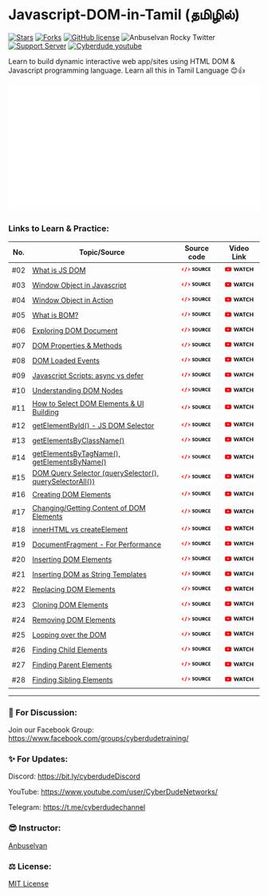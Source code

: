 # Javascript-DOM-in-Tamil (தமிழில்)

[![Stars](https://img.shields.io/github/stars/anburocky3/Javascript-DOM-in-Tamil)](https://github.com/anburocky3/Javascript-DOM-in-Tamil)
[![Forks](https://img.shields.io/github/forks/anburocky3/Javascript-DOM-in-Tamil)](https://github.com/anburocky3/Javascript-DOM-in-Tamil)
[![GitHub license](https://img.shields.io/github/license/anburocky3/Javascript-DOM-in-Tamil)](https://github.com/anburocky3/Javascript-DOM-in-Tamil)
![Anbuselvan Rocky Twitter](https://img.shields.io/twitter/url?style=social&url=https%3A%2F%2Fgithub.com%2Fanburocky3%2FJavascript-DOM-in-Tamil)
[![Support Server](https://img.shields.io/discord/742347296091537448.svg?label=Discord&logo=Discord&colorB=7289da)](https://bit.ly/cyberdudeDiscord)
[![Cyberdude youtube](https://img.shields.io/youtube/channel/subscribers/UCteUj8bL1ppZcS70UCWrVfw?style=social)](https://bit.ly/cyberdudeYT)

Learn to build dynamic interactive web app/sites using HTML DOM & Javascript programming language. Learn all this in Tamil Language 😊👍

<img src="./supports/header.svg" alt="Learn more from cyberdude networks."/>

### Links to Learn & Practice:

| No. | Topic/Source                                                                                                                                                           | Source code                                                                                                                                                       | Video Link                                                                                          |
| --- | ---------------------------------------------------------------------------------------------------------------------------------------------------------------------- | ----------------------------------------------------------------------------------------------------------------------------------------------------------------- | --------------------------------------------------------------------------------------------------- |
| #02 | [What is JS DOM](https://github.com/anburocky3/Javascript-DOM-in-Tamil/tree/02-what-is-dom)                                                                            | [<img width="100px" src="./supports/code-btn.png" />](https://github.com/anburocky3/Javascript-DOM-in-Tamil/tree/02-what-is-dom)                                  | [<img width="100px" src="./supports/video-btn.png" />](https://youtu.be/D04yjfmgiD4)                |
| #03 | [Window Object in Javascript](https://github.com/anburocky3/Javascript-DOM-in-Tamil/tree/03-Window-Object-in-Javascript)                                               | [<img width="100px" src="./supports/code-btn.png" />](https://github.com/anburocky3/Javascript-DOM-in-Tamil/tree/03-Window-Object-in-Javascript)                  | [<img width="100px" src="./supports/video-btn.png" />](https://www.youtube.com/watch?v=O5q2ftAmZEE) |
| #04 | [Window Object in Action](https://github.com/anburocky3/Javascript-DOM-in-Tamil/tree/04-Window-Object-in-Action)                                                       | [<img width="100px" src="./supports/code-btn.png" />](https://github.com/anburocky3/Javascript-DOM-in-Tamil/tree/04-Window-Object-in-Action)                      | [<img width="100px" src="./supports/video-btn.png" />](https://www.youtube.com/watch?v=of16-QLL3LI) |
| #05 | [What is BOM?](https://github.com/anburocky3/Javascript-DOM-in-Tamil/tree/05-what-is-bom)                                                                              | [<img width="100px" src="./supports/code-btn.png" />](https://github.com/anburocky3/Javascript-DOM-in-Tamil/tree/05-what-is-bom)                                  | [<img width="100px" src="./supports/video-btn.png" />](https://www.youtube.com/watch?v=OjSummBnFdo) |
| #06 | [Exploring DOM Document](https://github.com/anburocky3/Javascript-DOM-in-Tamil/tree/06-Exploring-DOM-Document)                                                         | [<img width="100px" src="./supports/code-btn.png" />](https://github.com/anburocky3/Javascript-DOM-in-Tamil/tree/06-Exploring-DOM-Document)                       | [<img width="100px" src="./supports/video-btn.png" />](https://www.youtube.com/watch?v=PwH3qYb1g1o) |
| #07 | [DOM Properties & Methods](https://github.com/anburocky3/Javascript-DOM-in-Tamil/tree/07-DOM-Methods-vs-Properties)                                                    | [<img width="100px" src="./supports/code-btn.png" />](https://github.com/anburocky3/Javascript-DOM-in-Tamil/tree/07-DOM-Methods-vs-Properties)                    | [<img width="100px" src="./supports/video-btn.png" />](https://youtu.be/NRl7nF4vIFw)                |
| #08 | [DOM Loaded Events](https://github.com/anburocky3/Javascript-DOM-in-Tamil/tree/08-DOM-Loaded-Events)                                                                   | [<img width="100px" src="./supports/code-btn.png" />](https://github.com/anburocky3/Javascript-DOM-in-Tamil/tree/08-DOM-Loaded-Events)                            | [<img width="100px" src="./supports/video-btn.png" />](https://www.youtube.com/watch?v=DCvpLOaFkZU) |
| #09 | [Javascript Scripts: async vs defer](https://github.com/anburocky3/Javascript-DOM-in-Tamil/tree/09-Javascript-scripts-async-vs-defer)                                  | [<img width="100px" src="./supports/code-btn.png" />](https://github.com/anburocky3/Javascript-DOM-in-Tamil/tree/09-Javascript-scripts-async-vs-defer)            | [<img width="100px" src="./supports/video-btn.png" />](https://www.youtube.com/watch?v=9WHrYavh-hM) |
| #10 | [Understanding DOM Nodes](https://github.com/anburocky3/Javascript-DOM-in-Tamil/tree/10-Understanding-DOM-Nodes)                                                       | [<img width="100px" src="./supports/code-btn.png" />](https://github.com/anburocky3/Javascript-DOM-in-Tamil/tree/10-Understanding-DOM-Nodes)                      | [<img width="100px" src="./supports/video-btn.png" />](https://www.youtube.com/watch?v=SlLTuWYa7UM) |
| #11 | [How to Select DOM Elements & UI Building](https://github.com/anburocky3/Javascript-DOM-in-Tamil/tree/11-How-to-Select-DOM-Elements)                                   | [<img width="100px" src="./supports/code-btn.png" />](https://github.com/anburocky3/Javascript-DOM-in-Tamil/tree/11-How-to-Select-DOM-Elements)                   | [<img width="100px" src="./supports/video-btn.png" />](https://www.youtube.com/watch?v=j1UAeKE9rd4) |
| #12 | [getElementById() - JS DOM Selector](https://github.com/anburocky3/Javascript-DOM-in-Tamil/tree/12-getElementById-dom-selector)                                        | [<img width="100px" src="./supports/code-btn.png" />](https://github.com/anburocky3/Javascript-DOM-in-Tamil/tree/12-getElementById-dom-selector)                  | [<img width="100px" src="./supports/video-btn.png" />](https://www.youtube.com/watch?v=khi85Y4ylCw) |
| #13 | [getElementsByClassName()](https://github.com/anburocky3/Javascript-DOM-in-Tamil/tree/13-getElementsByClassName-dom-selector)                                          | [<img width="100px" src="./supports/code-btn.png" />](https://github.com/anburocky3/Javascript-DOM-in-Tamil/tree/13-getElementsByClassName-dom-selector)          | [<img width="100px" src="./supports/video-btn.png" />](https://www.youtube.com/watch?v=k3O1OiGtMVE) |
| #14 | [getElementsByTagName(), getElementsByName()](https://github.com/anburocky3/Javascript-DOM-in-Tamil/tree/14-getElementsByTagName-dom-selector)                         | [<img width="100px" src="./supports/code-btn.png" />](https://github.com/anburocky3/Javascript-DOM-in-Tamil/tree/14-getElementsByTagName-dom-selector)            | [<img width="100px" src="./supports/video-btn.png" />](https://www.youtube.com/watch?v=Hq-bDr0CSU0) |
| #15 | [DOM Query Selector (querySelector(), querySelectorAll())](https://github.com/anburocky3/Javascript-DOM-in-Tamil/tree/15-querySelector-querySelectorAll-dom-selectors) | [<img width="100px" src="./supports/code-btn.png" />](https://github.com/anburocky3/Javascript-DOM-in-Tamil/tree/15-querySelector-querySelectorAll-dom-selectors) | [<img width="100px" src="./supports/video-btn.png" />](https://youtu.be/NRl7nF4vIFw)                |
| #16 | [Creating DOM Elements](https://github.com/anburocky3/Javascript-DOM-in-Tamil/tree/16-creating-DOM-elements)                                                           | [<img width="100px" src="./supports/code-btn.png" />](https://github.com/anburocky3/Javascript-DOM-in-Tamil/tree/16-creating-DOM-elements)                        | [<img width="100px" src="./supports/video-btn.png" />](https://youtu.be/lT1S6yUacgQ)                |
| #17 | [Changing/Getting Content of DOM Elements](https://github.com/anburocky3/Javascript-DOM-in-Tamil/tree/17-changing-contents-of-DOM-elements)                            | [<img width="100px" src="./supports/code-btn.png" />](https://github.com/anburocky3/Javascript-DOM-in-Tamil/tree/17-changing-contents-of-DOM-elements)            | [<img width="100px" src="./supports/video-btn.png" />](https://youtu.be/clQO1vcCgHo)                |
| #18 | [innerHTML vs createElement](https://github.com/anburocky3/Javascript-DOM-in-Tamil/tree/18-innerHTML-vs-createElement)                                                 | [<img width="100px" src="./supports/code-btn.png" />](https://github.com/anburocky3/Javascript-DOM-in-Tamil/tree/18-innerHTML-vs-createElement)                   | [<img width="100px" src="./supports/video-btn.png" />](https://youtu.be/bax6ny-NRA8)                |
| #19 | [DocumentFragment - For Performance](https://github.com/anburocky3/Javascript-DOM-in-Tamil/tree/19-DocumentFragment-For-Performance)                                   | [<img width="100px" src="./supports/code-btn.png" />](https://github.com/anburocky3/Javascript-DOM-in-Tamil/tree/19-DocumentFragment-For-Performance)             | [<img width="100px" src="./supports/video-btn.png" />](https://youtu.be/EddrT4FLzd0)                |
| #20 | [Inserting DOM Elements](https://github.com/anburocky3/Javascript-DOM-in-Tamil/tree/20-Inserting-DOM-Elements)                                                         | [<img width="100px" src="./supports/code-btn.png" />](https://github.com/anburocky3/Javascript-DOM-in-Tamil/tree/20-Inserting-DOM-Elements)                       | [<img width="100px" src="./supports/video-btn.png" />](https://youtu.be/6sfvRNcGqTQ)                |
| #21 | [Inserting DOM as String Templates](https://github.com/anburocky3/Javascript-DOM-in-Tamil/tree/21-Inserting-DOM-as-String-Templates)                                   | [<img width="100px" src="./supports/code-btn.png" />](https://github.com/anburocky3/Javascript-DOM-in-Tamil/tree/21-Inserting-DOM-as-String-Templates)            | [<img width="100px" src="./supports/video-btn.png" />](https://youtu.be/TkkE9tAtZNA)                |
| #22 | [Replacing DOM Elements](https://github.com/anburocky3/Javascript-DOM-in-Tamil/tree/22-replacing-dom-elements)                                                         | [<img width="100px" src="./supports/code-btn.png" />](https://github.com/anburocky3/Javascript-DOM-in-Tamil/tree/22-replacing-dom-elements)                       | [<img width="100px" src="./supports/video-btn.png" />](https://youtu.be/NiZfbZE9rSA)                |
| #23 | [Cloning DOM Elements](https://github.com/anburocky3/Javascript-DOM-in-Tamil/tree/23-cloning-DOM-elements)                                                             | [<img width="100px" src="./supports/code-btn.png" />](https://github.com/anburocky3/Javascript-DOM-in-Tamil/tree/23-cloning-DOM-elements)                         | [<img width="100px" src="./supports/video-btn.png" />](https://youtu.be/0TFhYKO6bcQ)                |
| #24 | [Removing DOM Elements](https://github.com/anburocky3/Javascript-DOM-in-Tamil/tree/24-removing-dom-elements)                                                           | [<img width="100px" src="./supports/code-btn.png" />](https://github.com/anburocky3/Javascript-DOM-in-Tamil/tree/24-removing-dom-elements)                        | [<img width="100px" src="./supports/video-btn.png" />](https://youtu.be/AHQqt19ogVE)                |
| #25 | [Looping over the DOM](https://github.com/anburocky3/Javascript-DOM-in-Tamil/tree/25-looping-over-dom-elements)                                                        | [<img width="100px" src="./supports/code-btn.png" />](https://github.com/anburocky3/Javascript-DOM-in-Tamil/tree/25-looping-over-dom-elements)                    | [<img width="100px" src="./supports/video-btn.png" />](https://youtu.be/lemV0hgeFFs)                |
| #26 | [Finding Child Elements](https://github.com/anburocky3/Javascript-DOM-in-Tamil/tree/26-finding-child-elements)                                                         | [<img width="100px" src="./supports/code-btn.png" />](https://github.com/anburocky3/Javascript-DOM-in-Tamil/tree/26-finding-child-elements)                       | [<img width="100px" src="./supports/video-btn.png" />](https://youtu.be/bziRqACn0F4)                |
| #27 | [Finding Parent Elements](https://github.com/anburocky3/Javascript-DOM-in-Tamil/tree/27-finding-parent-elements)                                                       | [<img width="100px" src="./supports/code-btn.png" />](https://github.com/anburocky3/Javascript-DOM-in-Tamil/tree/27-finding-parent-elements)                      | [<img width="100px" src="./supports/video-btn.png" />](https://youtu.be/jt9ikcNGdKU)                |
| #28 | [Finding Sibling Elements](https://github.com/anburocky3/Javascript-DOM-in-Tamil/tree/28-finding-sibling-elements)                                                     | [<img width="100px" src="./supports/code-btn.png" />](https://github.com/anburocky3/Javascript-DOM-in-Tamil/tree/28-finding-sibling-elements)                     | [<img width="100px" src="./supports/video-btn.png" />](https://youtu.be/a9JWrVKyHG4)                |

---

### 📝 For Discussion:

Join our Facebook Group: https://www.facebook.com/groups/cyberdudetraining/

### ✨ For Updates:

Discord: https://bit.ly/cyberdudeDiscord

YouTube: https://www.youtube.com/user/CyberDudeNetworks/

Telegram: https://t.me/cyberdudechannel

### 😎 Instructor:

[Anbuselvan](https://www.facebook.com/anburocky3)

### ⚖️ License:

[MIT License](./LICENSE.md)
